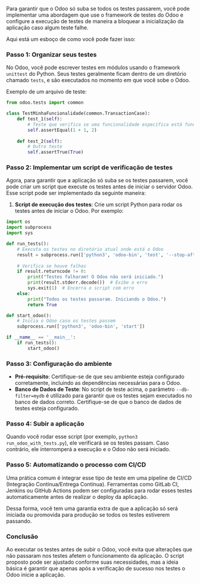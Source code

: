 Para garantir que o Odoo só suba se todos os testes passarem, você pode implementar uma abordagem que use o framework de testes do Odoo e configure a execução de testes de maneira a bloquear a inicialização da aplicação caso algum teste falhe.

Aqui está um esboço de como você pode fazer isso:

### Passo 1: Organizar seus testes
No Odoo, você pode escrever testes em módulos usando o framework `unittest` do Python. Seus testes geralmente ficam dentro de um diretório chamado `tests`, e são executados no momento em que você sobe o Odoo.

Exemplo de um arquivo de teste:

```python
from odoo.tests import common

class TestMinhaFuncionalidade(common.TransactionCase):
    def test_1(self):
        # Teste que verifica se uma funcionalidade específica está funcionando
        self.assertEqual(1 + 1, 2)
    
    def test_2(self):
        # Outro teste
        self.assertTrue(True)
```

### Passo 2: Implementar um script de verificação de testes
Agora, para garantir que a aplicação só suba se os testes passarem, você pode criar um script que execute os testes antes de iniciar o servidor Odoo. Esse script pode ser implementado da seguinte maneira:

1. **Script de execução dos testes**: Crie um script Python para rodar os testes antes de iniciar o Odoo. Por exemplo:

```python
import os
import subprocess
import sys

def run_tests():
    # Executa os testes no diretório atual onde está o Odoo
    result = subprocess.run(['python3', 'odoo-bin', 'test', '--stop-after-init', '--db-filter=mydb'], stdout=subprocess.PIPE, stderr=subprocess.PIPE)
    
    # Verifica se houve falhas
    if result.returncode != 0:
        print("Testes falharam! O Odoo não será iniciado.")
        print(result.stderr.decode())  # Exibe o erro
        sys.exit(1)  # Encerra o script com erro
    else:
        print("Todos os testes passaram. Iniciando o Odoo.")
        return True

def start_odoo():
    # Inicia o Odoo caso os testes passem
    subprocess.run(['python3', 'odoo-bin', 'start'])

if __name__ == '__main__':
    if run_tests():
        start_odoo()
```

### Passo 3: Configuração do ambiente
- **Pré-requisito**: Certifique-se de que seu ambiente esteja configurado corretamente, incluindo as dependências necessárias para o Odoo.
- **Banco de Dados de Teste**: No script de teste acima, o parâmetro `--db-filter=mydb` é utilizado para garantir que os testes sejam executados no banco de dados correto. Certifique-se de que o banco de dados de testes esteja configurado.

### Passo 4: Subir a aplicação
Quando você rodar esse script (por exemplo, `python3 run_odoo_with_tests.py`), ele verificará se os testes passam. Caso contrário, ele interromperá a execução e o Odoo não será iniciado.

### Passo 5: Automatizando o processo com CI/CD
Uma prática comum é integrar esse tipo de teste em uma pipeline de CI/CD (Integração Contínua/Entrega Contínua). Ferramentas como GitLab CI, Jenkins ou GitHub Actions podem ser configuradas para rodar esses testes automaticamente antes de realizar o deploy da aplicação.

Dessa forma, você tem uma garantia extra de que a aplicação só será iniciada ou promovida para produção se todos os testes estiverem passando.

### Conclusão
Ao executar os testes antes de subir o Odoo, você evita que alterações que não passaram nos testes afetem o funcionamento da aplicação. O script proposto pode ser ajustado conforme suas necessidades, mas a ideia básica é garantir que apenas após a verificação de sucesso nos testes o Odoo inicie a aplicação.